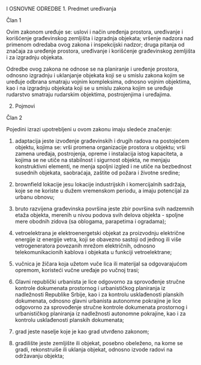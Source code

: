 I OSNOVNE ODREDBE 1. Predmet uređivanja

Član 1

Ovim zakonom uređuje se: uslovi i način uređenja prostora, uređivanje i
korišćenje građevinskog zemljišta i izgradnja objekata; vršenje nadzora
nad primenom odredaba ovog zakona i inspekcijski nadzor; druga pitanja
od značaja za uređenje prostora, uređivanje i korišćenje građevinskog
zemljišta i za izgradnju objekata.

Odredbe ovog zakona ne odnose se na planiranje i uređenje prostora,
odnosno izgradnju i uklanjanje objekata koji se u smislu zakona kojim se
uređuje odbrana smatraju vojnim kompleksima, odnosno vojnim objektima,
kao i na izgradnju objekata koji se u smislu zakona kojim se uređuje
rudarstvo smatraju rudarskim objektima, postrojenjima i uređajima.

2.  Pojmovi

Član 2

Pojedini izrazi upotrebljeni u ovom zakonu imaju sledeće značenje:

1)  adaptacija jeste izvođenje građevinskih i drugih radova na
    postojećem objektu, kojima se: vrši promena organizacije prostora u
    objektu; vrši zamena uređaja, postrojenja, opreme i instalacija
    istog kapaciteta, a kojima se ne utiče na stabilnost i sigurnost
    objekta, ne menjaju konstruktivni elementi, ne menja spoljni izgled
    i ne utiče na bezbednost susednih objekata, saobraćaja, zaštite od
    požara i životne sredine;

2)  brownfield lokacije jesu lokacije industrijskih i komercijalnih
    sadržaja, koje se ne koriste u dužem vremenskom periodu, a imaju
    potencijal za urbanu obnovu;

3)  bruto razvijena građevinska površina jeste zbir površina svih
    nadzemnih etaža objekta, merenih u nivou podova svih delova
    objekta - spoljne mere obodnih zidova (sa oblogama, parapetima i
    ogradama);

4)  vetroelektrana je elektroenergetski objekat za proizvodnju
    električne energije iz energije vetra, koji se obavezno sastoji od
    jednog ili više vetrogeneratora povezanih mrežom električnih,
    odnosno telekomunikacionih kablova i objekata u funkciji
    vetroelektrane;

5)  vučnica je žičara koja užetom vuče lica ili materijal sa
    odgovarajućom opremom, koristeći vučne uređaje po vučnoj trasi;

6)  Glavni republički urbanista je lice odgovorno za sprovođenje stručne
    kontrole dokumenata prostornog i urbanističkog planiranja iz
    nadležnosti Republike Srbije, kao i za kontrolu usklađenosti
    planskih dokumenata, odnosno glavni urbanista autonomne pokrajine je
    lice odgovorno za sprovođenje stručne kontrole dokumenata prostornog
    i urbanističkog planiranja iz nadležnosti autonomne pokrajine, kao i
    za kontrolu usklađenosti planskih dokumenata;

7)  grad jeste naselje koje je kao grad utvrđeno zakonom;

8)  gradilište jeste zemljište ili objekat, posebno obeleženo, na kome
    se gradi, rekonstruiše ili uklanja objekat, odnosno izvode radovi na
    održavanju objekta;

